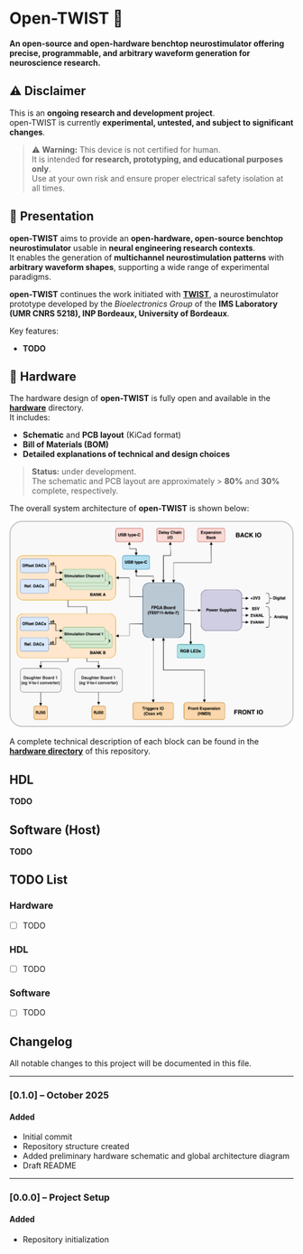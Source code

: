 # Open-TWIST 🧠  
**An open-source and open-hardware benchtop neurostimulator offering precise, programmable, and arbitrary waveform generation for neuroscience research.**


## ⚠️ Disclaimer

This is an **ongoing research and development project**.  
open-TWIST is currently **experimental, untested, and subject to significant changes**.  

> ⚠️ **Warning:** This device is not certified for human.  
> It is intended **for research, prototyping, and educational purposes only**.  
> Use at your own risk and ensure proper electrical safety isolation at all times.


## 🧩 Presentation

**open-TWIST** aims to provide an **open-hardware, open-source benchtop neurostimulator** usable in **neural engineering research contexts**.  
It enables the generation of **multichannel neurostimulation patterns** with **arbitrary waveform shapes**, supporting a wide range of experimental paradigms.

**open-TWIST** continues the work initiated with **[TWIST](https://doi.org/10.3390/electronics10151867)**, a neurostimulator prototype developed by the *Bioelectronics Group* of the **IMS Laboratory (UMR CNRS 5218), INP Bordeaux, University of Bordeaux**.

Key features:
- **TODO**


## 🔧 Hardware

The hardware design of **open-TWIST** is fully open and available in the [**hardware**](./hardware/) directory.  
It includes:
- **Schematic** and **PCB layout** (KiCad format)  
- **Bill of Materials (BOM)** 
- **Detailed explanations of technical and design choices**

> **Status:** under development.  
> The schematic and PCB layout are approximately > **80%** and **30%** complete, respectively.

The overall system architecture of **open-TWIST** is shown below:

<p align="center">
  <img src="./img/glob_schematic.png" alt="open-TWIST Global Hardware Schematic" width="700">
</p>

A complete technical description of each block can be found in the [**hardware directory**](./hardware/) of this repository.

## HDL 

**TODO**

## Software (Host)

**TODO**


## TODO List

### Hardware
- [ ] TODO
### HDL
- [ ] TODO

### Software
- [ ] TODO


## Changelog
All notable changes to this project will be documented in this file.

---

### [0.1.0] – October 2025
#### Added
- Initial commit  
- Repository structure created
- Added preliminary hardware schematic and global architecture diagram  
- Draft README

---

### [0.0.0] – Project Setup
#### Added
- Repository initialization  
